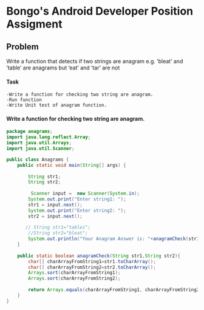 # Bongo's Android Developer Position Assigment 
## Problem 
Write a function that detects if two strings are anagram e.g. ‘bleat’ and ‘table’ are
anagrams but ‘eat’ and ‘tar’ are not

#### Task
    -Write a function for checking two string are anagram.
    -Run function
    -Write Unit test of anagram function.

#### Write a function for checking two string are anagram.
~~~java
package anagrams;
import java.lang.reflect.Array;
import java.util.Arrays;
import java.util.Scanner;

public class Anagrams {
    public static void main(String[] args) {
        
        String str1;
        String str2;
        
         Scanner input =  new Scanner(System.in);
        System.out.print("Enter string1: ");
        str1 = input.next();
        System.out.print("Enter string2: ");
        str2 = input.next();
        
       // String str1="tablei";
        //String str2="bleat";
        System.out.println("Your Anagram Answer is: "+anagramCheck(str1, str2));
    }
    
    public static boolean anagramCheck(String str1,String str2){
        char[] charArrayFromString1=str1.toCharArray();
        char[] charArrayFromString2=str2.toCharArray();
        Arrays.sort(charArrayFromString1);
        Arrays.sort(charArrayFromString2);
        
        return Arrays.equals(charArrayFromString1, charArrayFromString2);
    }
}
~~~
